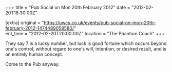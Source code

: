 +++
title = "Pub Social on Mon 20th February 2012"
date = "2012-02-20T18:30:00Z"

[extra]
original = "https://uwcs.co.uk/events/pub-social-on-mon-20th-february-2012-1474489058580/"    
ent_time = "2012-02-20T20:00:00Z"
location = "The Phantom Coach"
+++

They say 7 is a lucky number, but luck is good fortune which occurs beyond one's control, without regard to one's will, intention, or desired result, and is an entirely human concept.

Come to the Pub anyway.

